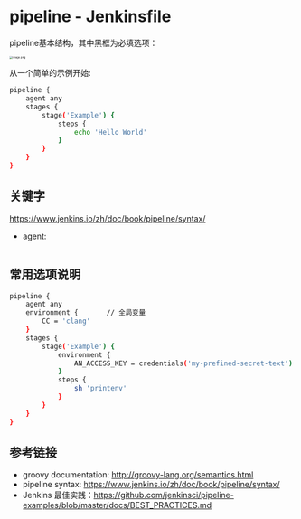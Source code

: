 # pipeline - Jenkinsfile

pipeline基本结构，其中黑框为必填选项：

<img src="https://agou-images.oss-cn-qingdao.aliyuncs.com/others/1240.png" alt="image.png" style="zoom:33%;" />

从一个简单的示例开始:

```bash
pipeline {
    agent any
    stages {
        stage('Example') {
            steps { 
                echo 'Hello World'
            }
        }
    }
}
```

## 关键字

https://www.jenkins.io/zh/doc/book/pipeline/syntax/

- agent:

```bash

```

## 常用选项说明

```bash
pipeline {
    agent any
    environment { 		// 全局变量
        CC = 'clang'
    }
    stages {
        stage('Example') {
            environment { 
                AN_ACCESS_KEY = credentials('my-prefined-secret-text') 		// 局部变量
            }
            steps {
                sh 'printenv'
            }
        }
    }
}
```

## 参考链接

- groovy documentation: http://groovy-lang.org/semantics.html
- pipeline syntax: https://www.jenkins.io/zh/doc/book/pipeline/syntax/
- Jenkins 最佳实践：https://github.com/jenkinsci/pipeline-examples/blob/master/docs/BEST_PRACTICES.md

